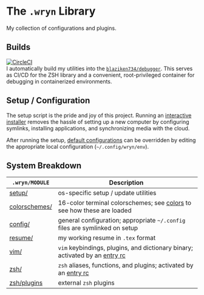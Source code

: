 # The `.wryn` Library
My collection of configurations and plugins.

## Builds
[![CircleCI](https://dl.circleci.com/status-badge/img/gh/wrynegade/dotwryn/tree/main.svg?style=shield)](https://dl.circleci.com/status-badge/redirect/gh/wrynegade/dotwryn/tree/main)
<br>
I automatically build my utilities into the [`blaziken734/debugger`](https://hub.docker.com/r/blaziken734/debugger).
This serves as CI/CD for the ZSH library and a convenient, root-privileged container for debugging in containerized environments.

## Setup / Configuration
The setup script is the pride and joy of this project.
Running an [interactive installer](./setup/linux) removes the hassle of setting up a new computer by configuring symlinks, installing applications, and synchronizing media with the cloud.

After running the setup, [default configurations](./env) can be overridden by editing the appropriate local configuration (`~/.config/wryn/env`).

## System Breakdown
`.wryn/MODULE`                  | Description
------------------------------- | --------------------------------------
[setup/](./setup)               | os-specific setup / update utilities
[colorschemes/](./colorschemes) | 16-color terminal colorschemes; see [colors](./zsh/colors) to see how these are loaded
[config/](./config)             | general configuration; appropriate `~/.config` files are symlinked on setup
[resume/](./resume)             | my working resume in `.tex` format
[vim/](./vim)                   | `vim` keybindings, plugins, and dictionary binary; activated by an [entry rc](./vim/rc.vim)
[zsh/](./zsh)                   | `zsh` aliases, functions, and plugins; activated by an [entry rc](./zsh/rc)
[zsh/plugins](./zsh/plugins)    | external `zsh` plugins
